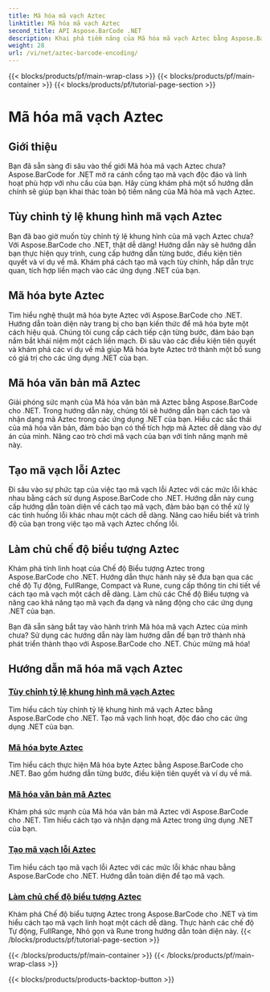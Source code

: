 ```yaml
---
title: Mã hóa mã vạch Aztec
linktitle: Mã hóa mã vạch Aztec
second_title: API Aspose.BarCode .NET
description: Khai phá tiềm năng của Mã hóa mã vạch Aztec bằng Aspose.BarCode cho .NET. Tùy chỉnh tỷ lệ khung hình, tạo mã Aztec được mã hóa văn bản và làm chủ các Chế độ Biểu tượng.
weight: 28
url: /vi/net/aztec-barcode-encoding/
---
```


{{< blocks/products/pf/main-wrap-class >}}
{{< blocks/products/pf/main-container >}}
{{< blocks/products/pf/tutorial-page-section >}}

# Mã hóa mã vạch Aztec


## Giới thiệu

Bạn đã sẵn sàng đi sâu vào thế giới Mã hóa mã vạch Aztec chưa? Aspose.BarCode for .NET mở ra cánh cổng tạo mã vạch độc đáo và linh hoạt phù hợp với nhu cầu của bạn. Hãy cùng khám phá một số hướng dẫn chính sẽ giúp bạn khai thác toàn bộ tiềm năng của Mã hóa mã vạch Aztec.

## Tùy chỉnh tỷ lệ khung hình mã vạch Aztec

Bạn đã bao giờ muốn tùy chỉnh tỷ lệ khung hình của mã vạch Aztec chưa? Với Aspose.BarCode cho .NET, thật dễ dàng! Hướng dẫn này sẽ hướng dẫn bạn thực hiện quy trình, cung cấp hướng dẫn từng bước, điều kiện tiên quyết và ví dụ về mã. Khám phá cách tạo mã vạch tùy chỉnh, hấp dẫn trực quan, tích hợp liền mạch vào các ứng dụng .NET của bạn.

## Mã hóa byte Aztec

Tìm hiểu nghệ thuật mã hóa byte Aztec với Aspose.BarCode cho .NET. Hướng dẫn toàn diện này trang bị cho bạn kiến thức để mã hóa byte một cách hiệu quả. Chúng tôi cung cấp cách tiếp cận từng bước, đảm bảo bạn nắm bắt khái niệm một cách liền mạch. Đi sâu vào các điều kiện tiên quyết và khám phá các ví dụ về mã giúp Mã hóa byte Aztec trở thành một bổ sung có giá trị cho các ứng dụng .NET của bạn.

## Mã hóa văn bản mã Aztec

Giải phóng sức mạnh của Mã hóa văn bản mã Aztec bằng Aspose.BarCode cho .NET. Trong hướng dẫn này, chúng tôi sẽ hướng dẫn bạn cách tạo và nhận dạng mã Aztec trong các ứng dụng .NET của bạn. Hiểu các sắc thái của mã hóa văn bản, đảm bảo bạn có thể tích hợp mã Aztec dễ dàng vào dự án của mình. Nâng cao trò chơi mã vạch của bạn với tính năng mạnh mẽ này.

## Tạo mã vạch lỗi Aztec

Đi sâu vào sự phức tạp của việc tạo mã vạch lỗi Aztec với các mức lỗi khác nhau bằng cách sử dụng Aspose.BarCode cho .NET. Hướng dẫn này cung cấp hướng dẫn toàn diện về cách tạo mã vạch, đảm bảo bạn có thể xử lý các tình huống lỗi khác nhau một cách dễ dàng. Nâng cao hiểu biết và trình độ của bạn trong việc tạo mã vạch Aztec chống lỗi.

## Làm chủ chế độ biểu tượng Aztec

Khám phá tính linh hoạt của Chế độ Biểu tượng Aztec trong Aspose.BarCode cho .NET. Hướng dẫn thực hành này sẽ đưa bạn qua các chế độ Tự động, FullRange, Compact và Rune, cung cấp thông tin chi tiết về cách tạo mã vạch một cách dễ dàng. Làm chủ các Chế độ Biểu tượng và nâng cao khả năng tạo mã vạch đa dạng và năng động cho các ứng dụng .NET của bạn.

Bạn đã sẵn sàng bắt tay vào hành trình Mã hóa mã vạch Aztec của mình chưa? Sử dụng các hướng dẫn này làm hướng dẫn để bạn trở thành nhà phát triển thành thạo với Aspose.BarCode cho .NET. Chúc mừng mã hóa!
## Hướng dẫn mã hóa mã vạch Aztec
### [Tùy chỉnh tỷ lệ khung hình mã vạch Aztec](./aztec-aspect-ratio-customization/)
Tìm hiểu cách tùy chỉnh tỷ lệ khung hình mã vạch Aztec bằng Aspose.BarCode cho .NET. Tạo mã vạch linh hoạt, độc đáo cho các ứng dụng .NET của bạn.
### [Mã hóa byte Aztec](./aztec-bytes-encoding/)
Tìm hiểu cách thực hiện Mã hóa byte Aztec bằng Aspose.BarCode cho .NET. Bao gồm hướng dẫn từng bước, điều kiện tiên quyết và ví dụ về mã.
### [Mã hóa văn bản mã Aztec](./aztec-code-text-encoding/)
Khám phá sức mạnh của Mã hóa văn bản mã Aztec với Aspose.BarCode cho .NET. Tìm hiểu cách tạo và nhận dạng mã Aztec trong ứng dụng .NET của bạn.
### [Tạo mã vạch lỗi Aztec](./aztec-error-level-example/)
Tìm hiểu cách tạo mã vạch lỗi Aztec với các mức lỗi khác nhau bằng Aspose.BarCode cho .NET. Hướng dẫn toàn diện để tạo mã vạch.
### [Làm chủ chế độ biểu tượng Aztec](./aztec-symbol-mode-example/)
Khám phá Chế độ biểu tượng Aztec trong Aspose.BarCode cho .NET và tìm hiểu cách tạo mã vạch linh hoạt một cách dễ dàng. Thực hành các chế độ Tự động, FullRange, Nhỏ gọn và Rune trong hướng dẫn toàn diện này.
{{< /blocks/products/pf/tutorial-page-section >}}

{{< /blocks/products/pf/main-container >}}
{{< /blocks/products/pf/main-wrap-class >}}

{{< blocks/products/products-backtop-button >}}
